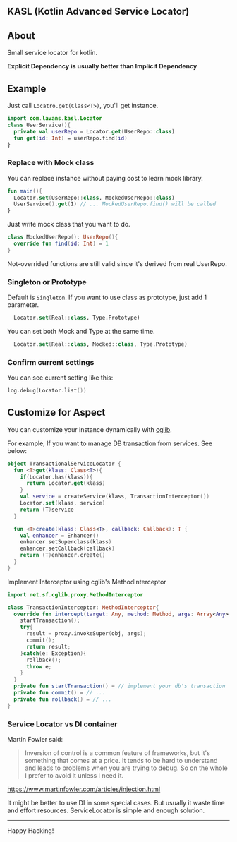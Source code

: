 KASL (Kotlin Advanced Service Locator)
----

## About

Small service locator for kotlin.

**Explicit Dependency is usually better than Implicit Dependency**

## Example

Just call `Locatro.get(Class<T>)`, you'll get instance.

```kotlin
import com.lavans.kasl.Locator
class UserService(){
  private val userRepo = Locator.get(UserRepo::class)
  fun get(id: Int) = userRepo.find(id)
}
```

### Replace with Mock class

You can replace instance without paying cost to learn mock library.

```kotlin
fun main(){
  Locator.set(UserRepo::class, MockedUserRepo::class)
  UserService().get(1) // ... MockedUserRepo.find() will be called
}
```

Just write mock class that you want to do.

```kotlin
class MockedUserRepo(): UserRepo(){
  override fun find(id: Int) = 1
}
```

Not-overrided functions are still valid since it's derived from real UserRepo.

### Singleton or Prototype

Default is `Singleton`. If you want to use class as prototype, just add 1 parameter.

```kotlin
  Locator.set(Real::class, Type.Prototype)
```

You can set both Mock and Type at the same time.

```kotlin
  Locator.set(Real::class, Mocked::class, Type.Prototype)
```

### Confirm current settings

You can see current setting like this:

```kotlin
log.debug(Locator.list())
```

## Customize for Aspect

You can customize your instance dynamically with [cglib](https://github.com/cglib/cglib).

For example, If you want to manage DB transaction from services. See below:

```kotlin
object TransactionalServiceLocator {
  fun <T>get(klass: Class<T>){
    if(Locator.has(klass)){
      return Locator.get(klass)
    }
    val service = createService(klass, TransactionInterceptor())
    Locator.set(klass, service)
    return (T)service
  }

  fun <T>create(klass: Class<T>, callback: Callback): T {
    val enhancer = Enhancer()
    enhancer.setSuperclass(klass)
    enhancer.setCallback(callback)
    return (T)enhancer.create()
  }
}
```

Implement Interceptor using cglib's MethodInterceptor

```kotlin
import net.sf.cglib.proxy.MethodInterceptor

class TransactionInterceptor: MethodInterceptor{
  override fun intercept(target: Any, method: Method, args: Array<Any>, proxy: MethodProxy) {
    startTransaction();
    try{
      result = proxy.invokeSuper(obj, args);
      commit();
      return result;
    }catch(e: Exception){
      rollback();
      throw e;
    }
  }
  private fun startTransaction() = // implement your db's transaction
  private fun commit() = // ...
  private fun rollback() = // ...
}

```

### Service Locator vs DI container

Martin Fowler said:
> Inversion of control is a common feature of frameworks, but it's something that comes at a price. It tends to be hard to understand and leads to problems when you are trying to debug. So on the whole I prefer to avoid it unless I need it. 

https://www.martinfowler.com/articles/injection.html

It might be better to use DI in some special cases. But usually it waste time and effort resources. ServiceLocator is simple and enough solution.

----

Happy Hacking!


